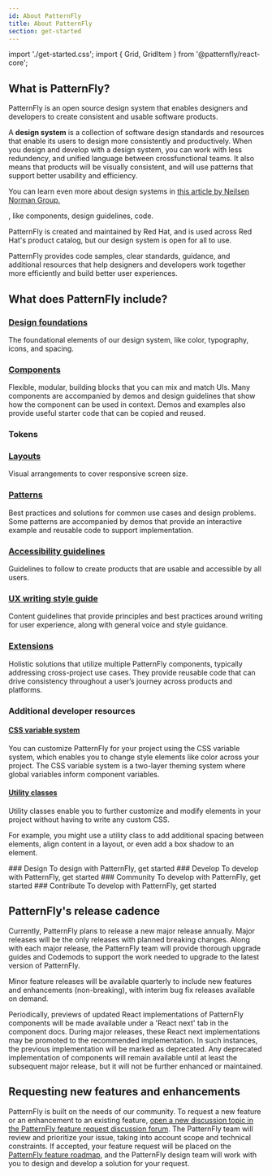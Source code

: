 ```yaml
---
id: About PatternFly
title: About PatternFly
section: get-started
---
```


import './get-started.css';
import { Grid, GridItem } from '@patternfly/react-core';

## What is PatternFly? 

PatternFly is an open source design system that enables designers and developers to create consistent and usable software products. 

A **design system** is a collection of software design standards and  resources that enable its users to design more consistently and productively. When you design and develop with a design system, you can work with less redundency, and unified language between crossfunctional teams. It also means that products will be visually consistent, and will use patterns that support better usability and efficiency. 

You can learn even more about design systems in [this article by Neilsen Norman Group.](https://www.nngroup.com/articles/design-systems-101/)

, like components, design guidelines, code. 

PatternFly is created and maintained by Red Hat, and is used across Red Hat's product catalog, but our design system is open for all to use. 

PatternFly provides code samples, clear standards, guidance, and additional resources that help designers and developers work together more efficiently and build better user experiences.
## What does PatternFly include?

### [Design foundations](/design-foundations/about)

The foundational elements of our design system, like color, typography, icons, and spacing.

### [Components](/components/all-components)

Flexible, modular, building blocks that you can mix and match UIs. Many components are accompanied by demos and design guidelines that show how the component can be used in context. Demos and examples also provide useful starter code that can be copied and reused.

### Tokens

### [Layouts](/layouts/about)

Visual arrangements to cover responsive screen size.

### [Patterns](/patterns/about)

Best practices and solutions for common use cases and design problems. Some patterns are accompanied by demos that provide an interactive example and reusable code to support implementation.

### [Accessibility guidelines](/accessibility/accessibility-fundamentals)

Guidelines to follow to create products that are usable and accessible by all users.

### [UX writing style guide](/ux-writing/about)

Content guidelines that provide principles and best practices around writing for user experience, along with general voice and style guidance.

### [Extensions](/extensions/about)

Holistic solutions that utilize multiple PatternFly components, typically addressing cross-project use cases. They provide reusable code that can drive consistency throughout a user’s journey across products and platforms.

### Additional developer resources

#### [CSS variable system](/developer-resources/global-css-variables)

You can customize PatternFly for your project using the CSS variable system, which enables you to change style elements like color across your project. The CSS variable system is a two-layer theming system where global variables inform component variables.

#### [Utility classes](/utility-classes/about)

Utility classes enable you to further customize and modify elements in your project without having to write any custom CSS.

For example, you might use a utility class to add additional spacing between elements, align content in a layout, or even add a box shadow to an element.

<Grid hasGutter>

<GridItem span={3}>
### Design
To design with PatternFly, get started
</GridItem>

<GridItem span={3}>
### Develop
To develop with PatternFly, get started
</GridItem>

<GridItem span={3}>
### Community
To develop with PatternFly, get started
</GridItem>

<GridItem span={3}>
### Contribute
To develop with PatternFly, get started
</GridItem>

</Grid>


## PatternFly's release cadence

Currently, PatternFly plans to release a new major release annually. Major releases will be the only releases with 
planned breaking changes. Along with each major release, the PatternFly team will provide thorough upgrade guides and Codemods to support the work needed to upgrade to the latest version of PatternFly.

Minor feature releases will be available quarterly to include new features and enhancements (non-breaking), with interim bug fix releases available on demand.

Periodically, previews of updated React implementations of PatternFly components will be made available under a 'React 
next' tab in the component docs. During major releases, these React next implementations may be promoted to the
recommended implementation. In such instances, the previous implementation will be marked as deprecated. Any deprecated 
implementation of components will remain available until at least the subsequent major release, but it will not be further enhanced or maintained.

## Requesting new features and enhancements
PatternFly is built on the needs of our community. To request a new feature or an enhancement to an existing feature, [open a new discussion topic in the PatternFly feature request discussion forum](https://github.com/orgs/patternfly/discussions/categories/feature-requests). The PatternFly team will review and prioritize your issue, taking into account scope and technical constraints. If accepted, your feature request will be placed on the [PatternFly feature roadmap](https://github.com/orgs/patternfly/projects/16), and the PatternFly design team will work with you to design and develop a solution for your request.

<!-- This section is WIP ** we need to wait to see how this content gets included **

Flexibility
PatternFly was built to be flexible and is scoped to work in tandem with other design systems. This means you’re able to use PatternFly components alongside components from systems like Bootstrap, Material.io, or older versions of PatternFly.

For example, our code is written like pf-v5-c-alert
alert
So if you had …
Include an example -->
